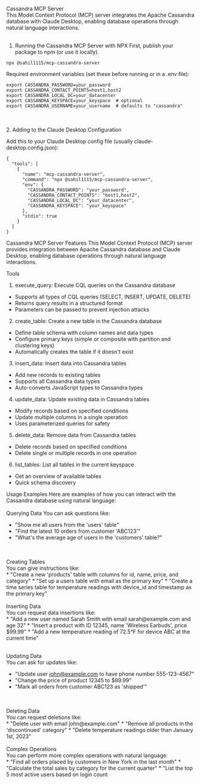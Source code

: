 Cassandra MCP Server <br>
This Model Context Protocol (MCP) server integrates the Apache Cassandra database with Claude Desktop, enabling database operations through natural language interactions.
<br>
<br>
1. Running the Cassandra MCP Server with NPX
First, publish your package to npm (or use it locally). 

```
npx @sahil1115/mcp-cassandra-server

```
Required environment variables (set these before running or in a .env file):

```
export CASSANDRA_PASSWORD=your_password
export CASSANDRA_CONTACT_POINTS=host1,host2
export CASSANDRA_LOCAL_DC=your_datacenter
export CASSANDRA_KEYSPACE=your_keyspace  # optional
export CASSANDRA_USERNAME=your_username  # defaults to "cassandra"
```

<br>
<br>
2. Adding to the Claude Desktop Configuration

Add this to your Claude Desktop config file (usually claude-desktop.config.json):

```
{
  "tools": [
    {
      "name": "mcp-cassandra-server",
      "command": "npx @sahil1115/mcp-cassandra-server",
      "env": {
        "CASSANDRA_PASSWORD": "your_password",
        "CASSANDRA_CONTACT_POINTS": "host1,host2",
        "CASSANDRA_LOCAL_DC": "your_datacenter",
        "CASSANDRA_KEYSPACE": "your_keyspace"
      },
      "stdio": true
    }
  ]
}
```

Cassandra MCP Server Features
This Model Context Protocol (MCP) server provides integration between Apache Cassandra database and Claude Desktop, enabling database operations through natural language interactions.

Tools
1. execute_query: Execute CQL queries on the Cassandra database
* Supports all types of CQL queries (SELECT, INSERT, UPDATE, DELETE)
* Returns query results in a structured format
* Parameters can be passed to prevent injection attacks


2. create_table: Create a new table in the Cassandra database
* Define table schema with column names and data types
* Configure primary keys (simple or composite with partition and clustering keys)
* Automatically creates the table if it doesn't exist


3. insert_data: Insert data into Cassandra tables
* Add new records to existing tables
* Supports all Cassandra data types
* Auto-converts JavaScript types to Cassandra types


4. update_data: Update existing data in Cassandra tables
* Modify records based on specified conditions
* Update multiple columns in a single operation
* Uses parameterized queries for safety


5. delete_data: Remove data from Cassandra tables
* Delete records based on specified conditions
* Delete single or multiple records in one operation


6. list_tables: List all tables in the current keyspace
* Get an overview of available tables
* Quick schema discovery



Usage Examples
Here are examples of how you can interact with the Cassandra database using natural language:
<br>
<br>
Querying Data
You can ask questions like:
* "Show me all users from the 'users' table"
* "Find the latest 10 orders from customer 'ABC123'"
* "What's the average age of users in the 'customers' table?"

<br>
<br>
Creating Tables<br>
You can give instructions like:<br>
*  "Create a new 'products' table with columns for id, name, price, and category"
*  "Set up a users table with email as the primary key"
*  "Create a time series table for temperature readings with device_id and timestamp as the primary key"
<br>
<br>
Inserting Data<br>
You can request data insertions like:<br>
*  "Add a new user named Sarah Smith with email sarah@example.com and age 32"
*  "Insert a product with ID 12345, name 'Wireless Earbuds', price $99.99"
*  "Add a new temperature reading of 72.5°F for device ABC at the current time"
<br>
<br>

Updating Data<br>
You can ask for updates like:<br>
*  "Update user john@example.com to have phone number 555-123-4567"
*  "Change the price of product 12345 to $89.99"
*  "Mark all orders from customer ABC123 as 'shipped'"
<br>
<br>
Deleting Data<br>
You can request deletions like:<br>
*  "Delete user with email john@example.com"
*  "Remove all products in the 'discontinued' category"
*  "Delete temperature readings older than January 1st, 2023"
<br>
<br>
Complex Operations<br>
You can perform more complex operations with natural language:<br>
*  "Find all orders placed by customers in New York in the last month"
*  "Calculate the total sales by category for the current quarter"
*  "List the top 5 most active users based on login count
